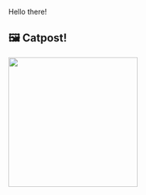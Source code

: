 Hello there!



## 🖼️ Catpost!

<sub>
    <img src="https://cdn2.thecatapi.com/images/1ld.jpg" height="256">
</sub>

